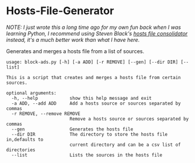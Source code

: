 Hosts-File-Generator
====================

*NOTE: I just wrote this a long time ago for my own fun back when I was learning Python, I recommend using Steven Black's [hosts file consolidator](https://github.com/StevenBlack/hosts) instead, it's a much better work than what I have here.*

Generates and merges a hosts file from a list of sources.


```
usage: block-ads.py [-h] [-a ADD] [-r REMOVE] [--gen] [--dir DIR] [--list]

This is a script that creates and merges a hosts file from certain sources.

optional arguments:
  -h, --help            show this help message and exit
  -a ADD, --add ADD     Add a hosts source or sources separated by commas
  -r REMOVE, --remove REMOVE
                        Remove a hosts source or sources separated by commas
  --gen                 Generates the hosts file
  --dir DIR             The directory to store the hosts file in,defaults to
                        current directory and can be a csv list of directories
  --list                Lists the sources in the hosts file
```